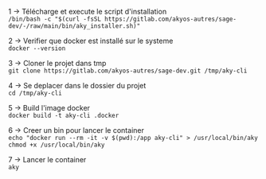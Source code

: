 1 -> Télécharge et execute le script d'installation  
```/bin/bash -c "$(curl -fsSL https://gitlab.com/akyos-autres/sage-dev/-/raw/main/bin/aky_installer.sh)"```

2 -> Verifier que docker est installé sur le systeme  
```docker --version```

3 -> Cloner le projet dans tmp  
```git clone https://gitlab.com/akyos-autres/sage-dev.git /tmp/aky-cli```

4 -> Se deplacer dans le dossier du projet  
```cd /tmp/aky-cli```

5 -> Build l'image docker  
```docker build -t aky-cli .docker```

6 -> Creer un bin pour lancer le container  
```echo "docker run --rm -it -v $(pwd):/app aky-cli" > /usr/local/bin/aky```
```chmod +x /usr/local/bin/aky```

7 -> Lancer le container  
```aky```

